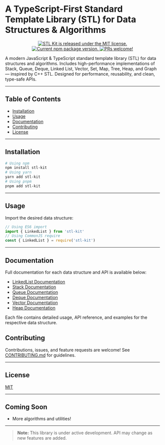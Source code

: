 # A TypeScript-First Standard Template Library (STL) for Data Structures & Algorithms

<p align="center">
  <a href="https://github.com/sshuvoo/javascript-stl/blob/master/LICENSE">
    <img src="https://img.shields.io/badge/license-MIT-blue.svg" alt="STL Kit is released under the MIT license." />
  </a>
  <a href="https://www.npmjs.org/package/stl-kit">
    <img src="https://img.shields.io/npm/v/stl-kit?color=brightgreen&label=npm%20package" alt="Current npm package version." />
  </a>
  <a href="https://github.com/sshuvoo/javascript-stl/pulls">
    <img src="https://img.shields.io/badge/PRs-welcome-brightgreen.svg" alt="PRs welcome!" />
  </a>
</p>

A modern JavaScript & TypeScript standard template library (STL) for data structures and algorithms. Includes high-performance implementations of Stack, Queue, Deque, Linked List, Vector, Set, Map, Tree, Heap, and Graph — inspired by C++ STL. Designed for performance, reusability, and clean, type-safe APIs.

---

## Table of Contents

- [Installation](#installation)
- [Usage](#usage)
- [Documentation](#documentation)
- [Contributing](#contributing)
- [License](#license)

---

## Installation

```sh
# Using npm
npm install stl-kit
# Using yarn
yarn add stl-kit
# Using pnpm
pnpm add stl-kit
```

---

## Usage

Import the desired data structure:

```ts
// Using ES6 import
import { LinkedList } from 'stl-kit'
// Using CommonJS require
const { LinkedList } = require('stl-kit')
```

---

## Documentation

Full documentation for each data structure and API is available below:

- [LinkedList Documentation](./docs/linked-list.md)
- [Stack Documentation](./docs/stack.md)
- [Queue Documentation](./docs/queue.md)
- [Deque Documentation](./docs/deque.md)
- [Vector Documentation](./docs/vector.md)
- [Heap Documentation](./docs/heap.md)

Each file contains detailed usage, API reference, and examples for the respective data structure.

## Contributing

Contributions, issues, and feature requests are welcome!
See [CONTRIBUTING.md](CONTRIBUTING.md) for guidelines.

---

## License

[MIT](LICENSE)

---

## Coming Soon

- More algorithms and utilities!

---

> **Note:** This library is under active development. API may change as new features are added.
